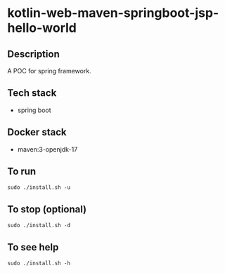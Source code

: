 # kotlin-web-maven-springboot-jsp-hello-world

## Description
A POC for spring framework.

## Tech stack
- spring boot

## Docker stack
- maven:3-openjdk-17

## To run
`sudo ./install.sh -u`

## To stop (optional)
`sudo ./install.sh -d`

## To see help
`sudo ./install.sh -h`

